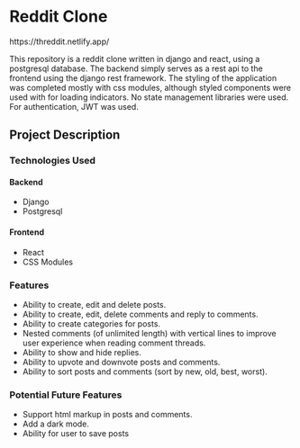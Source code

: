 <h1>Reddit Clone</h1>
https://threddit.netlify.app/
<p>
This repository is a reddit clone written in django and react, using a postgresql database. The backend simply serves as a rest api to the frontend using the django rest       framework. The styling of the application was completed mostly with css modules, although styled components were used with for loading indicators. No state management libraries were used. For authentication, JWT was used.
</p>
<h2>Project Description</h2>
<h3>Technologies Used</h3>
<h4>Backend</h4>
<ul>
  <li>Django</li>
  <li>Postgresql</li>
</ul>
<h4>Frontend</h4>
<ul>
  <li>React</li>
  <li>CSS Modules</li>
</ul>
<h3>Features</h3>
<ul>
  <li>Ability to create, edit and delete posts.</li>
  <li>Ability to create, edit, delete comments and reply to comments.</li>
  <li>Ability to create categories for posts.</li>
  <li>Nested comments (of unlimited length) with vertical lines to improve user experience when reading comment threads.</li>
  <li>Ability to show and hide replies.</li>
  <li>Ability to upvote and downvote posts and comments.</li>
  <li>Ability to sort posts and comments (sort by new, old, best, worst).</li>
</ul>
<h3>Potential Future Features</h3>
<ul>
  <li>Support html markup in posts and comments.</li>
  <li>Add a dark mode.</li>
  <li>Ability for user to save posts</li>
</ul>

